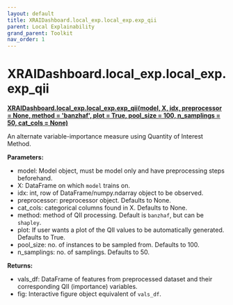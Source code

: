 ```yaml
---
layout: default
title: XRAIDashboard.local_exp.local_exp.exp_qii
parent: Local Explainability
grand_parent: Toolkit
nav_order: 1
---
```


# XRAIDashboard.local_exp.local_exp.exp_qii
**[XRAIDashboard.local_exp.local_exp.exp_qii(model, X, idx, preprocessor = None, method = 'banzhaf', plot = True, pool_size = 100, n_samplings = 50, cat_cols = None)](https://github.com/gaberamolete/XRAIDashboard/blob/main/local_exp/local_exp.py)**


An alternate variable-importance measure using Quantity of Interest Method.


**Parameters:**
- model: Model object, must be model only and have preprocessing steps beforehand.
- X: DataFrame on which `model` trains on.
- idx: int, row of DataFrame/numpy.ndarray object to be observed.
- preprocessor: preprocessor object. Defaults to None.
- cat_cols: categorical columns found in X. Defaults to None.
- method: method of QII processing. Default is `banzhaf`, but can be `shapley`.
- plot: If user wants a plot of the QII values to be automatically generated. Defaults to True.
- pool_size: no. of instances to be sampled from. Defaults to 100.
- n_samplings: no. of samplings. Defaults to 50.

**Returns:**
- vals_df: DataFrame of features from preprocessed dataset and their corresponding QII (importance) variables.
- fig: Interactive figure object equivalent of `vals_df`.
